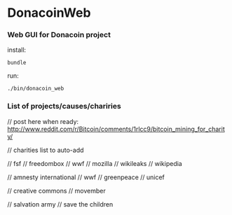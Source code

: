 # DonacoinWeb
### Web GUI for Donacoin project

install:

    bundle

run:

    ./bin/donacoin_web


### List of projects/causes/chariries

// post here when ready: http://www.reddit.com/r/Bitcoin/comments/1rlcc9/bitcoin_mining_for_charity/



// charities list to auto-add

// fsf
// freedombox
// wwf
// mozilla
// wikileaks
// wikipedia

// amnesty international
// wwf
// greenpeace
// unicef

// creative commons
// movember

// salvation army
// save the children